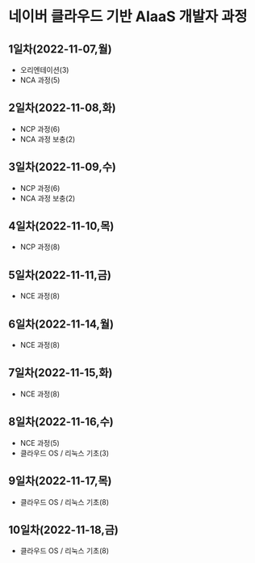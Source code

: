 # 네이버 클라우드 기반 AIaaS 개발자 과정

## 1일차(2022-11-07,월)
- 오리엔테이션(3)
- NCA 과정(5)

## 2일차(2022-11-08,화)
- NCP 과정(6)
- NCA 과정 보충(2)

## 3일차(2022-11-09,수)
- NCP 과정(6)
- NCA 과정 보충(2)

## 4일차(2022-11-10,목)
- NCP 과정(8)

## 5일차(2022-11-11,금)
- NCE 과정(8)

## 6일차(2022-11-14,월)
- NCE 과정(8)

## 7일차(2022-11-15,화)
- NCE 과정(8)

## 8일차(2022-11-16,수)
- NCE 과정(5)
- 클라우드 OS / 리눅스 기초(3)


## 9일차(2022-11-17,목)
- 클라우드 OS / 리눅스 기초(8)

## 10일차(2022-11-18,금)
- 클라우드 OS / 리눅스 기초(8)
